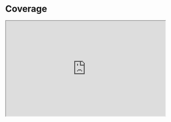 # Coverage
<iframe
  src="https://ayarhlaine.online/react-tab-nav-bar/"
  style="width:100%; height:300px;"
></iframe>